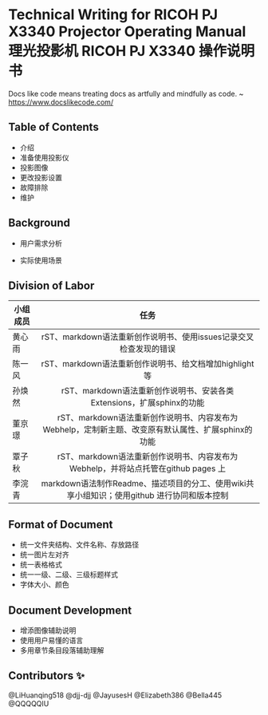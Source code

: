 # Technical Writing for RICOH PJ X3340 Projector Operating Manual理光投影机 RICOH PJ X3340 操作说明书

Docs like code means treating docs as artfully and mindfully as code. ~ <https://www.docslikecode.com/>

## Table of Contents  
* 介绍  
* 准备使用投影仪   
* 投影图像   
* 更改投影设置
* 故障排除
* 维护

## Background
* 用户需求分析

* 实际使用场景


## Division of Labor
| 小组成员 |                                        任务                                        |
|----------|:----------------------------------------------------------------------------------:|
| 黄心雨   | rST、markdown语法重新创作说明书、使用issues记录交叉检查发现的错误  |
| 陈一风   | rST、markdown语法重新创作说明书、给文档增加highlight等 |
| 孙焕然   | rST、markdown语法重新创作说明书、安装各类Extensions，扩展sphinx的功能 |
| 董京璟   | rST、markdown语法重新创作说明书、内容发布为Webhelp，定制新主题、改变原有默认属性、扩展sphinx的功能 |
| 覃子秋   | rST、markdown语法重新创作说明书、内容发布为Webhelp，并将站点托管在github pages 上  |
| 李浣青   | markdown语法制作Readme、描述项目的分工、使用wiki共享小组知识；使用github 进行协同和版本控制 |


## Format of Document
* 统一文件夹结构、文件名称、存放路径
* 统一图片左对齐
* 统一表格格式
* 统一一级、二级、三级标题样式
* 字体大小、颜色

## Document Development
* 增添图像辅助说明
* 使用用户易懂的语言
* 多用章节条目段落辅助理解

## Contributors ✨
@LiHuanqing518
@djj-djj
@JayusesH
@Elizabeth386
@Bella445
@QQQQQIU

